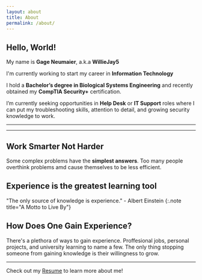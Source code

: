 ```yaml
---
layout: about
title: About
permalink: /about/
---
```


## Hello, World!

My name is **Gage Neumaier**, a.k.a **WillieJay5**

I'm currently working to start my career in **Information Technology**

I hold a **Bachelor’s degree in Biological Systems Engineering** and recently obtained my **CompTIA Security+** certification.

I’m currently seeking opportunities in **Help Desk** or **IT Support** roles where I can put my troubleshooting skills, attention to detail, and growing security knowledge to work.

---

<!--projects-->

---

## Work Smarter Not Harder

Some complex problems have the **simplest answers**. Too many people overthink problems amd cause themselves to be less efficient.

## Experience is the greatest learning tool

"The only source of knowledge is experience." - Albert Einstein
{:.note title="A Motto to Live By"}

## How Does One Gain Experience?

There's a plethora of ways to gain experience.
Proffesional jobs, personal projects, and university learning to name a few.
The only thing stopping someone from gaining knowledge is their willingness to grow.

---

Check out my [Resume](/resume/) to learn more about me!
